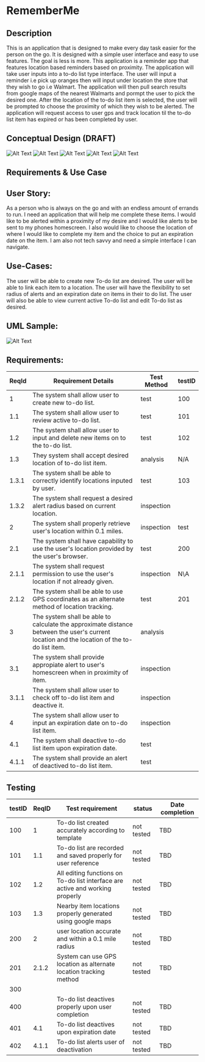 # RememberMe

## Description
This is an application that is designed to make every day task easier for the person on the go. It is designed with a simple user interface and easy to use features. The goal is less is more. This application is a reminder app that features location based reminders based on proximity. The application will take user inputs into a to-do list type interface. The user will input a reminder i.e pick up oranges then will input under location the store that they wish to go i.e Walmart. The application will then pull search results from google maps of the nearest Walmarts and pormpt the user to pick the desired one. After the location of the to-do list item is selected, the user will be prompted to choose the proximity of which they wish to be alerted. The application will request access to user gps and track location til the to-do list item has expired or has been completed by user.

## Conceptual Design (DRAFT)
![Alt Text](https://github.com/Syndikin/RememberMe/blob/main/WireFrame1.JPG)
![Alt Text](https://github.com/Syndikin/RememberMe/blob/main/WireFrame2.JPG)
![Alt Text](https://github.com/Syndikin/RememberMe/blob/main/WireFrame3.JPG)
![Alt Text](https://github.com/Syndikin/RememberMe/blob/main/WireFrame4.JPG)
![Alt Text](https://github.com/Syndikin/RememberMe/blob/main/WireFrame5.JPG)

## Requirements & Use Case

## User Story:
As a person who is always on the go and with an endless amount of errands to run. 
I need an application that will help me complete these items.  I would like to be alerted within a proximity of my desire and I would like alerts to be sent to my phones homescreen. I also would like to choose the location of  where I would like to complete my item and the choice to put an expiration date on the item.
I am also not tech savvy and need a simple interface I can navigate.

## Use-Cases:
The user will be able to create new To-do list are desired. The user will be able to link each item to a location. 
The user will have the flexibility to set radius of alerts and an expiration date on items in their to do list. 
The user will also be able to view current active To-do list and edit To-do list as desired.

## UML Sample: 
![Alt Text](https://github.com/Syndikin/RememberMe/blob/main/UMLSample.jpg)

## Requirements:
|ReqId| Requirement Details| Test Method| testID|
|---|---|---|---|
|1| The system shall allow user to create new to-do list.|test| 100|
|1.1| The system shall allow user to review active to-do list.|test|101|
|1.2| The system shall allow user to input and delete new items on to the to-do list.|test|102|
|1.3| They system shall accept desired location of to-do list item.| analysis| N/A|
|1.3.1| The system shall be able to correctly identify locations inputed by user.| test |103|
|1.3.2| The system shall request a desired alert radius based on current location.| inspection| |
|2| The system shall properly retrieve user's location within 0.1 miles.| inspection|test |200|
|2.1| The system shall have capability to use the user's location provided by the user's browser.|test|200|
|2.1.1| The system shall request permission to use the user's location if not already given.|inspection|N\A|
|2.1.2| The system shall be able to use GPS coordinates as an alternate method of location tracking.|test |201 | 
|3| The system shall be able to calculate the approximate distance between the user's current location and the location of the to-do list item.|analysis | |
|3.1| The system shall provide appropiate alert to user's homescreen when in proximity of item.| inspection| |
|3.1.1| The system shall allow user to check off to-do list item and deactive it.|inspection| |
|4| The system shall allow user to input an expiration date on to-do list item.|inspection| |
|4.1| The system shall deactive to-do list item upon expiration date.|test| |
|4.1.1| The system shall provide an alert of deactived to-do list item.|test| |
 
## Testing

|testID|ReqID|Test requirement|status|Date completion|
|---|---|---|---|---|
|100|1|To-do list created accurately according to template|not tested|TBD|
|101|1.1|To-do list are recorded and saved properly for user reference|not tested|TBD |
|102|1.2|All editing functions on To-do list interface are active and working properly|not tested|TBD|
|103|1.3|Nearby item locations properly generated using google maps|not tested|TBD|  
|200|2| user location accurate and within a 0.1 mile radius|not tested| TBD|
|201| 2.1.2| System can use GPS location as alternate location tracking method| not tested| TBD|
|300| | | | |
|400| |To-do list deactives properly upon user completion| not tested| TBD|
|401|4.1|To-do list deactives upon expiration date| not tested| TBD|
|402| 4.1.1|To-do list alerts user of deactivation| not tested| TBD|


